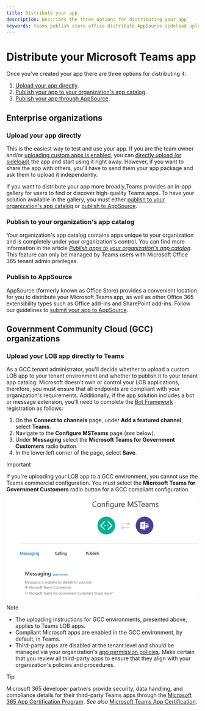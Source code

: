 ```yaml
---
title: Distribute your app
description: Describes the three options for distributing your app`
keywords: teams publish store office distribute AppSource sideload upload app
---
```

# Distribute your Microsoft Teams app

Once you've created your app there are three options for distributing it:

1. [Upload your app directly](#upload-your-app-directly).
2. [Publish your app to your organization's app catalog](#publish-to-your-organizations-app-catalog).
3. [Publish your app through AppSource](#publish-to-appsource).

## Enterprise organizations

### Upload your app directly

This is the easiest way to test and use your app. If you are the team owner and/or [uploading custom apps is enabled](/microsoftteams/admin-settings), you can [directly upload (or sideload)](./apps-upload.md) the app and start using it right away. However, if you want to share the app with others, you'll have to send them your app package and ask them to upload it independently.

If you want to distribute your app more broadly,Teams provides an in-app gallery for users to find or discover high-quality Teams apps. To have your solution available in the gallery, you must either [publish to your organization's app catalog](#publish-to-your-organizations-app-catalog) or [publish to AppSource](./appsource/publish.md).

### Publish to your organization's app catalog

Your organization's app catalog contains apps unique to your organization and is completely under your organization's control. You can find more information in the article [*Publish apps to your organization's app catalog*](/microsoftteams/tenant-apps-catalog-teams). This feature can only be managed by Teams users with Microsoft Office 365 tenant admin privileges.

### Publish to AppSource

AppSource (formerly known as Office Store) provides a convenient location for you to distribute your Microsoft Teams app, as well as other Office 365 extensibility types such as Office add-ins and SharePoint add-ins. Follow our guidelines to [submit your app to AppSource](./appsource/publish.md).

## Government Community Cloud (GCC) organizations

### Upload your LOB app directly to Teams

 As a GCC tenant administrator, you'll decide whether to upload a custom LOB app to your tenant environment and whether to  publish it to your tenant app catalog. Microsoft doesn't own or control your LOB applications, therefore, you must ensure that all endpoints are compliant with your organization's requirements. Additionally, if the app solution includes a bot or message extension, you'll need to complete the [Bot Framework](https://dev.botframework.com/) registration as follows:

1. On the **Connect to channels** page, under **Add a featured channel**, select **Teams**.
1. Navigate to the **Configure MSTeams** page (*see* below).
1. Under **Messaging** select the **Microsoft Teams for Government Customers** radio button.
1. In the lower left corner of the page, select **Save**.  

>[!IMPORTANT]
> If you're uploading your LOB app to a GCC environment, you cannot use the Teams commercial configuration. You must select the **Microsoft Teams for Government Customers** radio button for a GCC compliant configuration.

![Teams messaging configuration page](../../assets/images/gcc-configure.png)

> [!NOTE]
>
> * The uploading instructions for GCC environments, presented above, applies to Teams LOB apps. </br>
> * Compliant Microsoft apps are enabled in the GCC environment, by default, in Teams.
> * Third-party apps are disabled at the tenant level and should be managed via your organization's [app permission policies](/microsoftteams/teams-app-permission-policies). Make certain that you review all third-party apps to ensure that they align with your organization's policies and procedures.

> [!TIP]
>
> Microsoft 365 developer partners provide security, data handling, and compliance details for their third-party Teams apps through the [Microsoft 365 App Certification Program](/microsoft-365-app-certification/overview). *See also* [Microsoft Teams App Certification](/microsoftteams/platform/concepts/deploy-and-publish/appsource/post-publish/application-certification).
</br></br>
